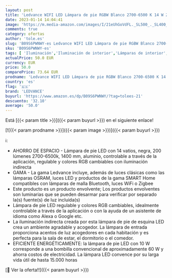 ```yaml
---
layout: post
title: 'Ledvance WIFI LED Lámpara de pie RGBW Blanco 2700-6500 K 14 W 200 lm 1400 mm Aplicación o asistente de voz como Alexa  Google etc. Esquina de piso WiFi inteligente para uso en interiores'
date: 2023-01-14 14:04:41
image: 'https://m.media-amazon.com/images/I/21eUhGoVdFL._SL500_._SL400_.jpg'
comments: true
category: ofertas
author: 'tole.es'
slug: 'B09S6PWNWY-es Ledvance WIFI LED Lámpara de pie RGBW Blanco 2700-6500 K...'
sku: 'B09S6PWNWY-es'
tags: [ 'Iluminación','Iluminación de interior','Lámparas de interior','Lámparas de pie','alexa','ledvance','🇪🇸', ]
actualPrice: 50.0 EUR
currency: EUR
price: 50.0
comparePrice: 73.64 EUR
prodname: 'Ledvance WIFI LED Lámpara de pie RGBW Blanco 2700-6500 K 14 W 200 lm 1400 mm Aplicación o asistente de voz como Alexa  Google etc. Esquina de piso WiFi inteligente para uso en interiores'
country: 'es'
flag: '🇪🇸'
brand: 'LEDVANCE'
buyurl: 'https://www.amazon.es/dp/B09S6PWNWY/?tag=tolees-21'
descuento: '32.10'
average: '50.0'
---
```


Está [{{< param title >}}]({{< param buyurl >}}) en el siguiente enlace!

[![{{< param prodname >}}]({{< param image >}})]({{< param buyurl >}})

ℹ️:

- AHORRO DE ESPACIO - Lámpara de pie LED con 14 vatios, negra, 200 lúmenes 2700-6500k, 1400 mm, aluminio, controlable a través de la aplicación, regulable y colores RGB cambiables con iluminación indirecta
- GAMA - La gama Ledvance incluye, además de luces clásicas como las lámparas OSRAM, luces LED y productos de la gama SMART Home compatibles con lámparas de malla Bluetooth, luces WiFi o Zigbee
- Este producto es un producto envolvente; Los productos envolventes son luminarias que se pueden desarmar para verificar por separado la(s) fuente(s) de luz incluida(s)
- Lámpara de pie LED regulable y colores RGB cambiables, idealmente controlable a través de la aplicación o con la ayuda de un asistente de idioma como Alexa o Google etc.
- La iluminación indirecta creada por esta lámpara de pie de esquina LED crea un ambiente agradable y acogedor. La lámpara de entrada proporciona acentos de luz acogedores en cada habitación y es perfecta para la sala de estar, el dormitorio o el comedor.
- EFICIENTE ENERGÉTICAMENTE: la lámpara de pie LED con 10 W corresponde a una bombilla convencional de aproximadamente 60 W y ahorra costos de electricidad. La lámpara LED convence por su larga vida útil de hasta 15.000 horas

[🛒 Ver la oferta!!]({{< param buyurl >}})
